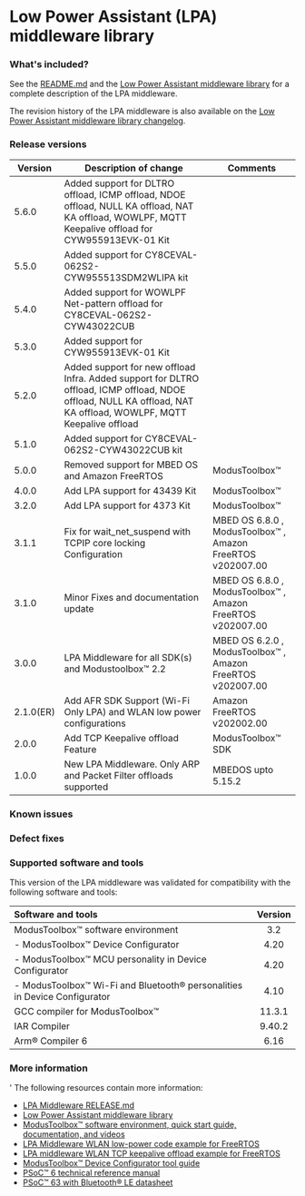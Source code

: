 # Low Power Assistant (LPA) middleware library

### What's included?

See the [README.md](./README.md) and the [Low Power Assistant middleware library](https://infineon.github.io/lpa/api_reference_manual/html/index.html) for a complete description of the LPA middleware.

The revision history of the LPA middleware is also available on the [Low Power Assistant middleware library changelog](https://infineon.github.io/lpa/api_reference_manual/html/index.html#group_lpa_changelog).

### Release versions

|  Version         | Description of change                                                  | Comments                                                 |
| ---------------- | ---------------------------------------------------------------------- | -------------------------------------------------------------- |
| 5.6.0            | Added support for DLTRO offload, ICMP offload, NDOE offload, NULL KA offload, NAT KA offload, WOWLPF, MQTT Keepalive offload for CYW955913EVK-01 Kit        | |
| 5.5.0            | Added support for CY8CEVAL-062S2-CYW955513SDM2WLIPA kit        | |
| 5.4.0            | Added support for WOWLPF Net-pattern offload for CY8CEVAL-062S2-CYW43022CUB         | |
| 5.3.0            | Added support for CYW955913EVK-01 Kit         | |
| 5.2.0            | Added support for new offload Infra. Added support for DLTRO offload, ICMP offload, NDOE offload, NULL KA offload, NAT KA offload, WOWLPF, MQTT Keepalive offload         | |
| 5.1.0            | Added support for CY8CEVAL-062S2-CYW43022CUB kit                       | |
| 5.0.0            | Removed support for MBED OS and Amazon FreeRTOS                        | ModusToolbox&trade;                                               |
| 4.0.0            | Add LPA support for 43439 Kit                                          | ModusToolbox&trade;                                               |
| 3.2.0            | Add LPA support for 4373 Kit                                           | ModusToolbox&trade;                                               |
| 3.1.1            | Fix for wait_net_suspend with TCPIP core locking Configuration         | MBED OS 6.8.0 , ModusToolbox&trade; , Amazon FreeRTOS v202007.00  |
| 3.1.0            | Minor Fixes and documentation update                                   | MBED OS 6.8.0 , ModusToolbox&trade; , Amazon FreeRTOS v202007.00  |
| 3.0.0            | LPA Middleware for all SDK(s) and Modustoolbox&trade; 2.2              | MBED OS 6.2.0 , ModusToolbox&trade; , Amazon FreeRTOS v202007.00  |
| 2.1.0(ER)        | Add AFR SDK Support (Wi-Fi Only LPA) and WLAN low power configurations | Amazon FreeRTOS v202002.00                                     |
| 2.0.0            | Add TCP Keepalive offload Feature                                      | ModusToolbox&trade; SDK                                          |
| 1.0.0            | New LPA Middleware. Only ARP and Packet Filter offloads supported      | MBEDOS upto 5.15.2                                             |

### Known issues

### Defect fixes

### Supported software and tools

This version of the LPA middleware was validated for compatibility with the following software and tools:

| Software and tools                                                                  | Version   |
| :---                                                                                | :------:  |
| ModusToolbox&trade; software environment                                            |   3.2     |
| - ModusToolbox&trade; Device Configurator                                           |   4.20    |
| - ModusToolbox&trade; MCU personality in Device Configurator                        |   4.20    |
| - ModusToolbox&trade; Wi-Fi and Bluetooth&reg; personalities in Device Configurator |   4.10    |
| GCC compiler for ModusToolbox&trade;                                                |   11.3.1  |
| IAR Compiler                                                                        |   9.40.2  |
| Arm&reg; Compiler 6                                                                 |   6.16    |

### More information
'
The following resources contain more information:
- [LPA Middleware RELEASE.md](./RELEASE.md)
- [Low Power Assistant middleware library](https://infineon.github.io/lpa/api_reference_manual/html/index.html)
- [ModusToolbox&trade; software environment, quick start guide, documentation, and videos](https://www.infineon.com/modustoolbox)
- [LPA Middleware WLAN low-power code example for FreeRTOS](https://github.com/Infineon/mtb-example-wifi-wlan-lowpower)
- [LPA middleware WLAN TCP keepalive offload example for FreeRTOS](https://github.com/Infineon/mtb-example-wlan-offloads)
- [ModusToolbox&trade; Device Configurator tool guide](https://www.infineon.com/dgdl/Infineon-ModusToolbox_Device_Configurator_4.20_User_Guide-UserManual-v01_00-EN.pdf?fileId=8ac78c8c8d2fe47b018e0ea9a6727916&redirId=180683)
- [PSoC&trade; 6 technical reference manual](https://www.infineon.com/dgdl/Infineon-PSoC_6_MCU_PSoC_63_with_BLE_Architecture_Technical_Reference_Manual-AdditionalTechnicalInformation-v11_00-EN.pdf?fileId=8ac78c8c7d0d8da4017d0f946fea01ca&utm_source=cypress&utm_medium=referral&utm_campaign=202110_globe_en_all_integration-technical_reference_manual&redirId=TRM148)
- [PSoC&trade; 63 with Bluetooth&reg; LE datasheet](https://www.infineon.com/dgdl/Infineon-PSoC_6_MCU_PSoC_63_with_BLE_Datasheet_Programmable_System-on-Chip_(PSoC)-DataSheet-v16_00-EN.pdf?fileId=8ac78c8c7d0d8da4017d0ee4efe46c37&utm_source=cypress&utm_medium=referral&utm_campaign=202110_globe_en_all_integration-datasheet&redirId=VL4079)
